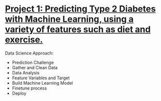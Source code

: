 # [Project 1: Predicting Type 2 Diabetes with Machine Learning, using a variety of features such as diet and exercise.](https://github.com/johnnymcgcodes/diabetes_predictor/blob/main/diabetes_classification.ipynb)

Data Science Approach:
* Prediction Challenge
* Gather and Clean Data
* Data Analysis
* Feature Variables and Target
* Build Machine Learning Model
* Finetune process
* Deploy
